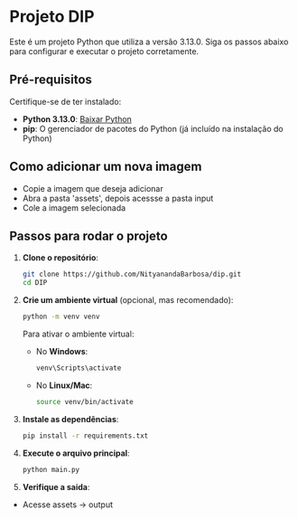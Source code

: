 # Projeto DIP

Este é um projeto Python que utiliza a versão 3.13.0. Siga os passos abaixo para configurar e executar o projeto corretamente.

## Pré-requisitos

Certifique-se de ter instalado:

- **Python 3.13.0**: [Baixar Python](https://www.python.org/downloads/)
- **pip**: O gerenciador de pacotes do Python (já incluído na instalação do Python)

## Como adicionar um nova imagem
- Copie a imagem que deseja adicionar
- Abra a pasta 'assets', depois acessse a pasta input
- Cole a imagem selecionada

## Passos para rodar o projeto

1. **Clone o repositório**:
    ```bash
    git clone https://github.com/NityanandaBarbosa/dip.git
    cd DIP
    ```

2. **Crie um ambiente virtual** (opcional, mas recomendado):
    ```bash
    python -m venv venv
    ```

    Para ativar o ambiente virtual:
    - No **Windows**:
      ```bash
      venv\Scripts\activate
      ```
    - No **Linux/Mac**:
      ```bash
      source venv/bin/activate
      ```

3. **Instale as dependências**:
    ```bash
    pip install -r requirements.txt
    ```

4. **Execute o arquivo principal**:
    ```bash
    python main.py
    ```
5. **Verifique a saida**:
- Acesse assets -> output